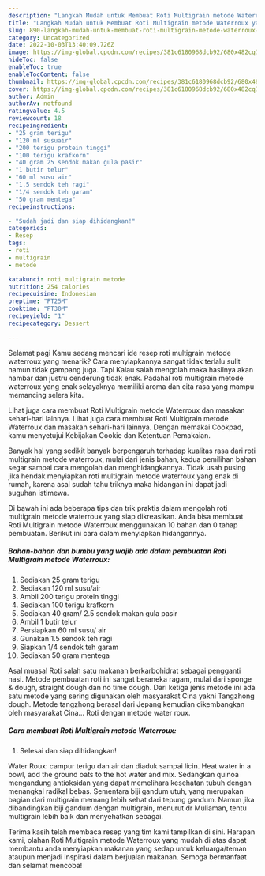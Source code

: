 ```yaml
---
description: "Langkah Mudah untuk Membuat Roti Multigrain metode Waterroux yang Bisa Manjain Lidah, Buat Buka Puasa Bikin Ngiler"
title: "Langkah Mudah untuk Membuat Roti Multigrain metode Waterroux yang Bisa Manjain Lidah, Buat Buka Puasa Bikin Ngiler"
slug: 890-langkah-mudah-untuk-membuat-roti-multigrain-metode-waterroux-yang-bisa-manjain-lidah-buat-buka-puasa-bikin-ngiler
category: Uncategorized
date: 2022-10-03T13:40:09.726Z
image: https://img-global.cpcdn.com/recipes/381c6180968dcb92/680x482cq70/roti-multigrain-metode-waterroux-foto-resep-utama.jpg
hideToc: false
enableToc: true
enableTocContent: false
thumbnail: https://img-global.cpcdn.com/recipes/381c6180968dcb92/680x482cq70/roti-multigrain-metode-waterroux-foto-resep-utama.jpg
cover: https://img-global.cpcdn.com/recipes/381c6180968dcb92/680x482cq70/roti-multigrain-metode-waterroux-foto-resep-utama.jpg
author: Admin
authorAv: notfound
ratingvalue: 4.5
reviewcount: 18
recipeingredient:
- "25 gram terigu"
- "120 ml susuair"
- "200 terigu protein tinggi"
- "100 terigu krafkorn"
- "40 gram 25 sendok makan gula pasir"
- "1 butir telur"
- "60 ml susu air"
- "1.5 sendok teh ragi"
- "1/4 sendok teh garam"
- "50 gram mentega"
recipeinstructions:

- "Sudah jadi dan siap dihidangkan!"
categories:
- Resep
tags:
- roti
- multigrain
- metode

katakunci: roti multigrain metode 
nutrition: 254 calories
recipecuisine: Indonesian
preptime: "PT25M"
cooktime: "PT30M"
recipeyield: "1"
recipecategory: Dessert

---
```



Selamat pagi Kamu sedang mencari ide resep roti multigrain metode waterroux yang menarik? Cara menyiapkannya sangat tidak terlalu sulit namun tidak gampang juga. Tapi Kalau salah mengolah maka hasilnya akan hambar dan justru cenderung tidak enak. Padahal roti multigrain metode waterroux yang enak selayaknya memiliki aroma dan cita rasa yang mampu memancing selera kita.


Lihat juga cara membuat Roti Multigrain metode Waterroux dan masakan sehari-hari lainnya. Lihat juga cara membuat Roti Multigrain metode Waterroux dan masakan sehari-hari lainnya. Dengan memakai Cookpad, kamu menyetujui Kebijakan Cookie dan Ketentuan Pemakaian.

Banyak hal yang sedikit banyak berpengaruh terhadap kualitas rasa dari roti multigrain metode waterroux, mulai dari jenis bahan, kedua pemilihan bahan segar sampai cara mengolah dan menghidangkannya. Tidak usah pusing jika hendak menyiapkan roti multigrain metode waterroux yang enak di rumah, karena asal sudah tahu triknya maka hidangan ini dapat jadi suguhan istimewa.


Di bawah ini ada beberapa tips dan trik praktis dalam mengolah roti multigrain metode waterroux yang siap dikreasikan. Anda bisa membuat Roti Multigrain metode Waterroux menggunakan 10 bahan dan 0 tahap pembuatan. Berikut ini cara dalam menyiapkan hidangannya.

<!--inarticleads1-->

##### Bahan-bahan dan bumbu yang wajib ada dalam pembuatan Roti Multigrain metode Waterroux:

1. Sediakan 25 gram terigu
1. Sediakan 120 ml susu/air
1. Ambil 200 terigu protein tinggi
1. Sediakan 100 terigu krafkorn
1. Sediakan 40 gram/ 2.5 sendok makan gula pasir
1. Ambil 1 butir telur
1. Persiapkan 60 ml susu/ air
1. Gunakan 1.5 sendok teh ragi
1. Siapkan 1/4 sendok teh garam
1. Sediakan 50 gram mentega


Asal muasal Roti salah satu makanan berkarbohidrat sebagai pengganti nasi. Metode pembuatan roti ini sangat beraneka ragam, mulai dari sponge &amp; dough, straight dough dan no time dough. Dari ketiga jenis metode ini ada satu metode yang sering digunakan oleh masyarakat Cina yakni Tangzhong dough. Metode tangzhong berasal dari Jepang kemudian dikembangkan oleh masyarakat Cina… Roti dengan metode water roux. 

<!--inarticleads2-->

##### Cara membuat Roti Multigrain metode Waterroux:


1. Selesai dan siap dihidangkan!

Water Roux: campur terigu dan air dan diaduk sampai licin. Heat water in a bowl, add the ground oats to the hot water and mix. Sedangkan quinoa mengandung antioksidan yang dapat memelihara kesehatan tubuh dengan menangkal radikal bebas. Sementara biji gandum utuh, yang merupakan bagian dari multigrain memang lebih sehat dari tepung gandum. Namun jika dibandingkan biji gandum dengan multigrain, menurut dr Muliaman, tentu multigrain lebih baik dan menyehatkan sebagai. 

Terima kasih telah membaca resep yang tim kami tampilkan di sini. Harapan kami, olahan Roti Multigrain metode Waterroux yang mudah di atas dapat membantu anda menyiapkan makanan yang sedap untuk keluarga/teman ataupun menjadi inspirasi dalam berjualan makanan. Semoga bermanfaat dan selamat mencoba!
